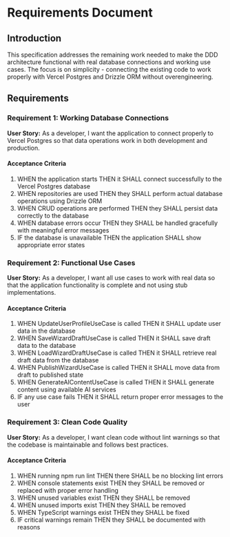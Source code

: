 # Requirements Document

## Introduction

This specification addresses the remaining work needed to make the DDD architecture functional with real database connections and working use cases. The focus is on simplicity - connecting the existing code to work properly with Vercel Postgres and Drizzle ORM without overengineering.

## Requirements

### Requirement 1: Working Database Connections

**User Story:** As a developer, I want the application to connect properly to Vercel Postgres so that data operations work in both development and production.

#### Acceptance Criteria

1. WHEN the application starts THEN it SHALL connect successfully to the Vercel Postgres database
2. WHEN repositories are used THEN they SHALL perform actual database operations using Drizzle ORM
3. WHEN CRUD operations are performed THEN they SHALL persist data correctly to the database
4. WHEN database errors occur THEN they SHALL be handled gracefully with meaningful error messages
5. IF the database is unavailable THEN the application SHALL show appropriate error states

### Requirement 2: Functional Use Cases

**User Story:** As a developer, I want all use cases to work with real data so that the application functionality is complete and not using stub implementations.

#### Acceptance Criteria

1. WHEN UpdateUserProfileUseCase is called THEN it SHALL update user data in the database
2. WHEN SaveWizardDraftUseCase is called THEN it SHALL save draft data to the database
3. WHEN LoadWizardDraftUseCase is called THEN it SHALL retrieve real draft data from the database
4. WHEN PublishWizardUseCase is called THEN it SHALL move data from draft to published state
5. WHEN GenerateAIContentUseCase is called THEN it SHALL generate content using available AI services
6. IF any use case fails THEN it SHALL return proper error messages to the user

### Requirement 3: Clean Code Quality

**User Story:** As a developer, I want clean code without lint warnings so that the codebase is maintainable and follows best practices.

#### Acceptance Criteria

1. WHEN running npm run lint THEN there SHALL be no blocking lint errors
2. WHEN console statements exist THEN they SHALL be removed or replaced with proper error handling
3. WHEN unused variables exist THEN they SHALL be removed
4. WHEN unused imports exist THEN they SHALL be removed
5. WHEN TypeScript warnings exist THEN they SHALL be fixed
6. IF critical warnings remain THEN they SHALL be documented with reasons
